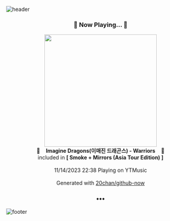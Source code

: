 ![header](https://capsule-render.vercel.app/api?type=wave&height=170&section=header&fontColor=090707&fontAlignX=45&fontAlignY=65&fontSize=100)

<h3 align="center">🎵 Now Playing... 🎵</h3>
<p align="center">
  <a href="https://music.youtube.com/watch?v=eKVl8-zLP28">
    <img width="300" src="https://lh3.googleusercontent.com/uZifQXj46aL1Tondm0OjbAh3GXdos5ZyPPVu0FwaJYylKY6tiNpXtm9ikeq44qb_1XHpo4V7RKSXqA9M">
  </a>
  <br>
  🎵&nbsp&nbsp&nbsp <b>Imagine Dragons(이매진 드래곤스) - Warriors</b> &nbsp&nbsp&nbsp🎵
  <br>
  included in <b>[ Smoke + Mirrors (Asia Tour Edition) ]</b>
  
  <br />
  <br />
  11/14/2023 22:38 Playing on YTMusic
  <br />
  <br />
  Generated with <a href="https://github.com/20chan/github-now">20chan/github-now</a>
</p>

<h3 align="center">•••</h3>

![footer](https://capsule-render.vercel.app/api?type=wave&height=150&section=footer)
